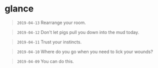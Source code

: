 # glance

> `2019-04-13` Rearrange your room.

> `2019-04-12` Don't let pigs pull you down into the mud today.

> `2019-04-11` Trust your instincts.

> `2019-04-10` Where do you go when you need to lick your wounds?

> `2019-04-09` You can do this.
